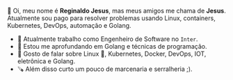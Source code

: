 👋 Oi, meu nome é **Reginaldo Jesus**, mas meus amigos me chama de **Jesus**. Atualmente sou pago para resolver problemas usando Linux, containers, Kubernetes, DevOps, automação e Golang.

- 🚀 Atualmente trabalho como Engenheiro de Software no `Inter`.
- 🌱 Estou me aprofundando em Golang e técnicas de programação.
- 💬 Gosto de falar sobre Linux 🐧, Kubernetes, Docker, DevOps, IOT, eletrônica e Golang.
- 🪚 Além disso curto um pouco de marcenaria e serralheria ;).

<!---
JesusRJ/JesusRJ is a ✨ special ✨ repository because its `README.md` (this file) appears on your GitHub profile.
You can click the Preview link to take a look at your changes.
--->
